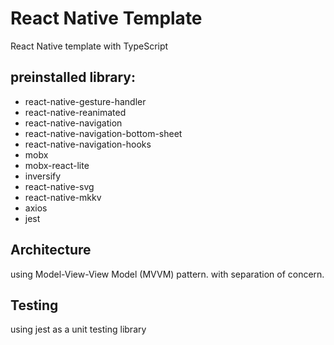 # React Native Template
React Native template with TypeScript
## preinstalled library:
- react-native-gesture-handler
- react-native-reanimated
- react-native-navigation
- react-native-navigation-bottom-sheet
- react-native-navigation-hooks
- mobx
- mobx-react-lite
- inversify
- react-native-svg
- react-native-mkkv
- axios
- jest

## Architecture
using Model-View-View Model (MVVM) pattern. with separation of concern.


## Testing
using jest as a unit testing library